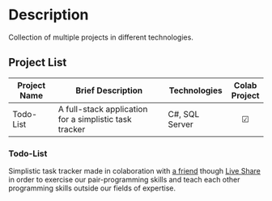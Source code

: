 # Description

Collection of multiple projects in different technologies.

## Project List

| Project Name | Brief Description                                      | Technologies   | Colab <br> Project |
| ------------ | ------------------------------------------------------ | -------------- | :----------------: |
| Todo-List    | A full-stack application for a simplistic task tracker | C#, SQL Server |      &#9745;       |

### Todo-List

Simplistic task tracker made in colaboration with [a friend](https://github.com/LucSan10) though [Live Share](https://marketplace.visualstudio.com/items?itemName=MS-vsliveshare.vsliveshare) in order to exercise our pair-programming skills and teach each other programming skills outside our fields of expertise.
